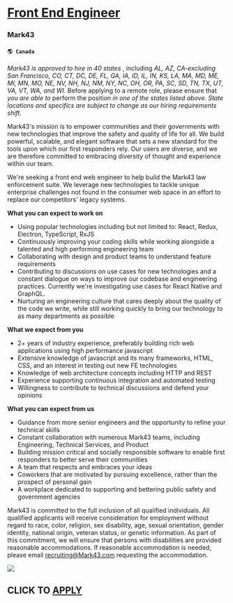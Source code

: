 # [Front End Engineer](https://www.remotewlb.com/apply/front-end-engineer-64560)  
### Mark43  
#### `🌎 Canada`  

_Mark43 is approved to hire in 40 states_ , including _AL, AZ, CA-excluding San Francisco, CO, CT, DC, DE, FL, GA, IA, ID, IL, IN, KS, LA, MA, MD, ME, MI, MN, MO, NE, NV, NH, NJ, NM, NY, NC, OH, OR, PA, SC, SD, TN, TX, UT, VA, VT, WA, and WI._ Before applying to a remote role, please ensure that _you are able to_ perform the position _in one of the states listed above. State locations and specifics are subject to change as our hiring requirements shift._

Mark43's mission is to empower communities and their governments with new technologies that improve the safety and quality of life for all. We build powerful, scalable, and elegant software that sets a new standard for the tools upon which our first responders rely. Our users are diverse, and we are therefore committed to embracing diversity of thought and experience within our team.

We're seeking a front end web engineer to help build the Mark43 law enforcement suite. We leverage new technologies to tackle unique enterprise challenges not found in the consumer web space in an effort to replace our competitors' legacy systems.

**What you can expect to work on**

  * Using popular technologies including but not limited to: React, Redux, Electron, TypeScript, RxJS
  * Continuously improving your coding skills while working alongside a talented and high performing engineering team
  * Collaborating with design and product teams to understand feature requirements
  * Contributing to discussions on use cases for new technologies and a constant dialogue on ways to improve our codebase and engineering practices. Currently we're investigating use cases for React Native and GraphQL.
  * Nurturing an engineering culture that cares deeply about the quality of the code we write, while still working quickly to bring our technology to as many departments as possible

**What we expect from you**

  * 2+ years of industry experience, preferably building rich web applications using high performance javascript
  * Extensive knowledge of javascript and its many frameworks, HTML, CSS, and an interest in testing out new FE technologies
  * Knowledge of web architecture concepts including HTTP and REST
  * Experience supporting continuous integration and automated testing
  * Willingness to contribute to technical discussions and defend your opinions

**What you can expect from us**

  * Guidance from more senior engineers and the opportunity to refine your technical skills
  * Constant collaboration with numerous Mark43 teams, including Engineering, Technical Services, and Product
  * Building mission critical and socially responsible software to enable first responders to better serve their communities
  * A team that respects and embraces your ideas
  * Coworkers that are motivated by pursuing excellence, rather than the prospect of personal gain
  * A workplace dedicated to supporting and bettering public safety and government agencies

Mark43 is committed to the full inclusion of all qualified individuals. All qualified applicants will receive consideration for employment without regard to race, color, religion, sex disability, age, sexual orientation, gender identity, national origin, veteran status, or genetic information. As part of this commitment, we will ensure that persons with disabilities are provided reasonable accommodations. If reasonable accommodation is needed, please email recruiting@Mark43.com requesting the accommodation.

![](https://remotive.com/job/track/1899376/blank.gif?source=public_api)  
## CLICK TO [APPLY](https://www.remotewlb.com/apply/front-end-engineer-64560)

